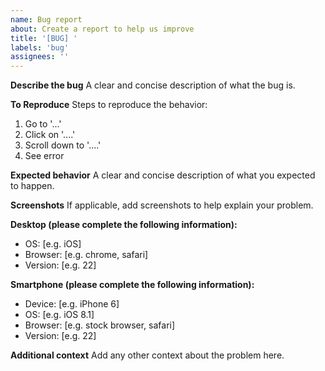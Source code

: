 ```yaml
---
name: Bug report
about: Create a report to help us improve
title: '[BUG] '
labels: 'bug'
assignees: ''
---
```


**Describe the bug**
A clear and concise description of what the bug is.

**To Reproduce**
Steps to reproduce the behavior:
1. Go to '...'
2. Click on '....'
3. Scroll down to '....'
4. See error

**Expected behavior**
A clear and concise description of what you expected to happen.

**Screenshots**
If applicable, add screenshots to help explain your problem.

**Desktop (please complete the following information):**
- OS: [e.g. iOS]
- Browser: [e.g. chrome, safari]
- Version: [e.g. 22]

**Smartphone (please complete the following information):**
- Device: [e.g. iPhone 6]
- OS: [e.g. iOS 8.1]
- Browser: [e.g. stock browser, safari]
- Version: [e.g. 22]

**Additional context**
Add any other context about the problem here.

